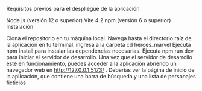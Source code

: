 Requisitos previos para el despliegue de la aplicación

Node.js (versión 12 o superior)
Vite 4.2
npm (versión 6 o superior)
Instalación

Clona el repositorio en tu máquina local.
Navega hasta el directorio raíz de la aplicación en tu terminal.
ingresa a la carpeta cd heroes_marvel
Ejecuta npm install para instalar las dependencias necesarias.
Ejecuta npm run dev para iniciar el servidor de desarrollo.
Una vez que el servidor de desarrollo esté en funcionamiento, puedes acceder a la aplicación abriendo un navegador web en http://127.0.0.1:5173/ . Deberías ver la página de inicio de la aplicación, que contiene una barra de búsqueda y una lista de personajes ficticios
